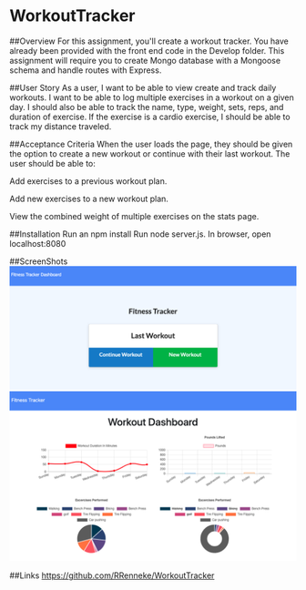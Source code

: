 # WorkoutTracker

##Overview
For this assignment, you'll create a workout tracker. You have already been provided with the front end code in the Develop folder. This assignment will require you to create Mongo database with a Mongoose schema and handle routes with Express.

##User Story
As a user, I want to be able to view create and track daily workouts. I want to be able to log multiple exercises in a workout on a given day. I should also be able to track the name, type, weight, sets, reps, and duration of exercise. If the exercise is a cardio exercise, I should be able to track my distance traveled.

##Acceptance Criteria
When the user loads the page, they should be given the option to create a new workout or continue with their last workout.
The user should be able to:

Add exercises to a previous workout plan.

Add new exercises to a new workout plan.

View the combined weight of multiple exercises on the stats page.

##Installation
Run an npm install Run node server.js. In browser, open localhost:8080

##ScreenShots
<img src="HomePage.png" alt="Home Page Screenshot">
<img src="Dashboard.png" alt="Dashboard Screenshot">

##Links
https://github.com/RRenneke/WorkoutTracker
